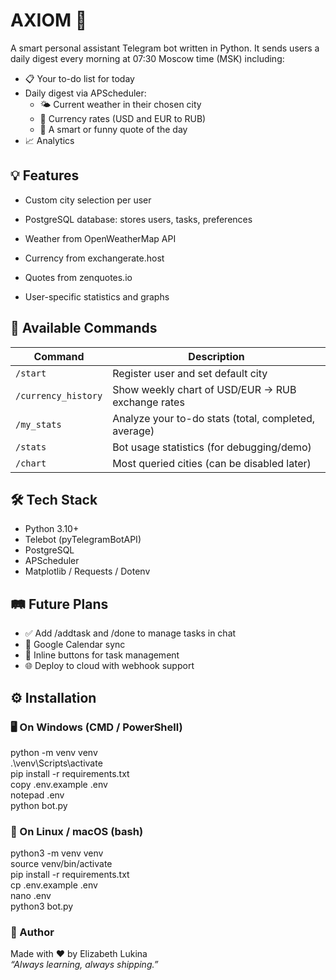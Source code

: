 # AXIOM 🤖

A smart personal assistant Telegram bot written in Python. It sends users a daily digest every morning at 07:30 Moscow time (MSK) including:


- 📋 Your to-do list for today
- Daily digest via APScheduler:
    - 🌤 Current weather in their chosen city
    - 💱 Currency rates (USD and EUR to RUB)
    - 🧠 A smart or funny quote of the day
- 📈 Analytics 

## 💡 Features

- Custom city selection per user

- PostgreSQL database: stores users, tasks, preferences
- Weather from OpenWeatherMap API
- Currency from exchangerate.host
- Quotes from zenquotes.io
- User-specific statistics and graphs


## 🧪 Available Commands
 | Command             | Description                                           |
|---------------------|-------------------------------------------------------|
| `/start`            | Register user and set default city                    |
| `/currency_history` | Show weekly chart of USD/EUR → RUB exchange rates     |
| `/my_stats`         | Analyze your to-do stats (total, completed, average)  |
| `/stats`            | Bot usage statistics (for debugging/demo)             |
| `/chart`            | Most queried cities (can be disabled later)           |


## 🛠 Tech Stack
- Python 3.10+
- Telebot (pyTelegramBotAPI)
- PostgreSQL
- APScheduler
- Matplotlib / Requests / Dotenv

## 🛤 Future Plans
- ✅ Add /addtask and /done to manage tasks in chat
- 🔄 Google Calendar sync
- 💬 Inline buttons for task management
- 🌐 Deploy to cloud with webhook support


## ⚙️ Installation

### 🖥️ On Windows (CMD / PowerShell)

python -m venv venv   
.\venv\Scripts\activate  
pip install -r requirements.txt  
copy .env.example .env  
notepad .env   
python bot.py  

### 🐧 On Linux / macOS (bash)
python3 -m venv venv  
source venv/bin/activate  
pip install -r requirements.txt  
cp .env.example .env  
nano .env   
python3 bot.py  

### 👤 Author
Made with ❤️ by Elizabeth Lukina  
_“Always learning, always shipping.”_